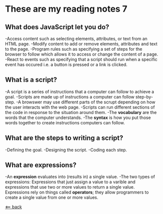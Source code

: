 # These are my reading notes 7

## What does JavaScript let you do?

-Access content such as selecting elements, attributes, or text from an HTML page.
-Modify content to add or remove elements, attributes and text to the page.
-Program rules such as specifying a set of steps for the browser to follow which allows it to access or change the content of a page.
-React to events such as specifying that a script should run when a specific event has occured i.e. a button is pressed or a link is clicked.

## What is a script?

-A script is a series of instructions that a computer can follow to achieve a goal.
-Scripts are made up of instructions a computer can follow step-by-step.
-A browswer may use different parts of the scrupt depending on how the user interacts with the web page.
-Scripts can run different sections of the code in response to the situation around them.
-The __vocabulary__ are the words that the computer understands.
-The __syntax__ is how you put those words together to create instructions computers can follow.

## What are the steps to writing a script?

-Defining the goal.
-Designing the script.
-Coding each step.

## What are expressions?

-An __expression__ evaluates into (results in) a single value.
-The two types of expressions: Expressions that just assign a value to a varible and expressions that use two or more values to return a single value.
Expressions rely on things called __operators__; they allow programmers to create a single value from one or more values.

[<== back](README.md)
